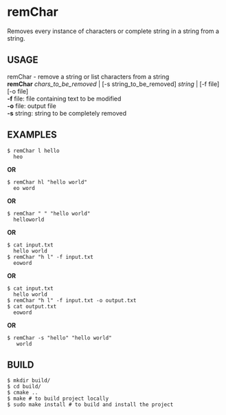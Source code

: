 # remChar
Removes every instance of characters or complete string in a string from a string.

## USAGE
remChar - remove a string or list characters from a string\
**remChar** _chars_to_be_removed_ | [-s string_to_be_removed] _string_ | [-f file] [-o file]\
**-f** file: file containing text to be modified\
**-o** file: output file\
**-s** string: string to be completely removed

## EXAMPLES
    $ remChar l hello
      heo

**OR**

    $ remChar hl "hello world"
      eo word

**OR**

    $ remChar " " "hello world"
      helloworld

**OR**

    $ cat input.txt
      hello world
    $ remChar "h l" -f input.txt
      eoword

**OR**

    $ cat input.txt
      hello world
    $ remChar "h l" -f input.txt -o output.txt
    $ cat output.txt
      eoword

**OR**

    $ remChar -s "hello" "hello world"
       world

## BUILD
    $ mkdir build/
    $ cd build/
    $ cmake ..
    $ make # to build project locally
    $ sudo make install # to build and install the project

